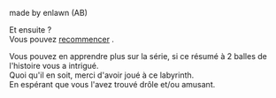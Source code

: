 made by enlawn (AB)


Et ensuite ?  
Vous pouvez [recommencer](https://github.com/Enlawn/TP2---labyrinth/blob/main/eastBlue.md) .

Vous pouvez en apprendre plus sur la série, si ce résumé à 2 balles de l'histoire vous a intrigué.  
Quoi qu'il en soit, merci d'avoir joué à ce labyrinth.  
En espérant que vous l'avez trouvé drôle et/ou amusant.

